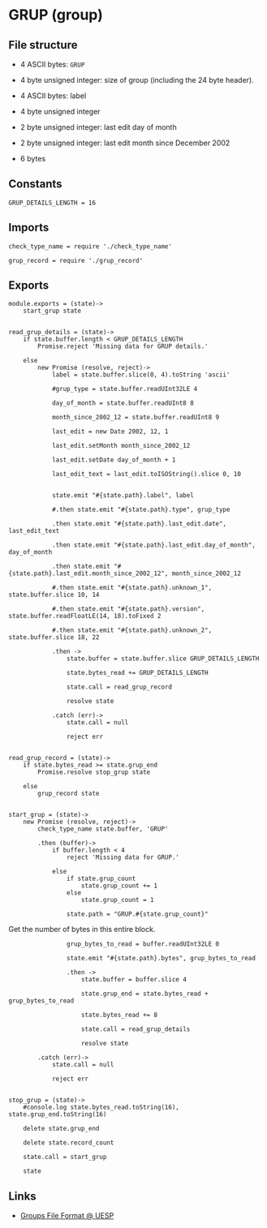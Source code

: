 # GRUP (group)

## File structure

- 4 ASCII bytes: `GRUP`

- 4 byte unsigned integer: size of group (including the 24 byte header).

- 4 ASCII bytes: label

- 4 byte unsigned integer

- 2 byte unsigned integer: last edit day of month

- 2 byte unsigned integer: last edit month since December 2002

- 6 bytes


## Constants

	GRUP_DETAILS_LENGTH = 16


## Imports

	check_type_name = require './check_type_name'

	grup_record = require './grup_record'


## Exports

	module.exports = (state)->
		start_grup state


	read_grup_details = (state)->
		if state.buffer.length < GRUP_DETAILS_LENGTH
			Promise.reject 'Missing data for GRUP details.'

		else
			new Promise (resolve, reject)->
				label = state.buffer.slice(0, 4).toString 'ascii'

				#grup_type = state.buffer.readUInt32LE 4

				day_of_month = state.buffer.readUInt8 8

				month_since_2002_12 = state.buffer.readUInt8 9

				last_edit = new Date 2002, 12, 1

				last_edit.setMonth month_since_2002_12

				last_edit.setDate day_of_month + 1

				last_edit_text = last_edit.toISOString().slice 0, 10


				state.emit "#{state.path}.label", label

				#.then state.emit "#{state.path}.type", grup_type

				.then state.emit "#{state.path}.last_edit.date", last_edit_text

				.then state.emit "#{state.path}.last_edit.day_of_month", day_of_month

				.then state.emit "#{state.path}.last_edit.month_since_2002_12", month_since_2002_12

				#.then state.emit "#{state.path}.unknown_1", state.buffer.slice 10, 14

				#.then state.emit "#{state.path}.version", state.buffer.readFloatLE(14, 18).toFixed 2

				#.then state.emit "#{state.path}.unknown_2", state.buffer.slice 18, 22

				.then -> 
					state.buffer = state.buffer.slice GRUP_DETAILS_LENGTH

					state.bytes_read += GRUP_DETAILS_LENGTH

					state.call = read_grup_record

					resolve state

				.catch (err)->
					state.call = null

					reject err


	read_grup_record = (state)->
		if state.bytes_read >= state.grup_end
			Promise.resolve stop_grup state

		else
			grup_record state


	start_grup = (state)->
		new Promise (resolve, reject)->
			check_type_name state.buffer, 'GRUP'

			.then (buffer)->
				if buffer.length < 4
					reject 'Missing data for GRUP.'

				else
					if state.grup_count
						state.grup_count += 1
					else
						state.grup_count = 1

					state.path = "GRUP.#{state.grup_count}"

Get the number of bytes in this entire block.

					grup_bytes_to_read = buffer.readUInt32LE 0

					state.emit "#{state.path}.bytes", grup_bytes_to_read

					.then ->
						state.buffer = buffer.slice 4

						state.grup_end = state.bytes_read + grup_bytes_to_read

						state.bytes_read += 8

						state.call = read_grup_details

						resolve state

			.catch (err)->
				state.call = null

				reject err


	stop_grup = (state)->
		#console.log state.bytes_read.toString(16), state.grup_end.toString(16)

		delete state.grup_end

		delete state.record_count

		state.call = start_grup

		state


## Links

- [Groups File Format @ UESP](http://www.uesp.net/wiki/Tes5Mod:Mod_File_Format#Groups)
